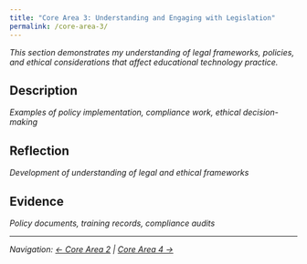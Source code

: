 ```yaml
---
title: "Core Area 3: Understanding and Engaging with Legislation"
permalink: /core-area-3/
---
```


*This section demonstrates my understanding of legal frameworks, policies, and ethical considerations that affect educational technology practice.*

## Description

*Examples of policy implementation, compliance work, ethical decision-making*

## Reflection

*Development of understanding of legal and ethical frameworks*

## Evidence

*Policy documents, training records, compliance audits*

---

*Navigation: [← Core Area 2](/core-area-2/) | [Core Area 4 →](/core-area-4/)*